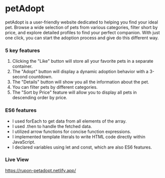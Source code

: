 # petAdopt

petAdopt is a user-friendly website dedicated to helping you find your ideal pet. Browse a wide selection of pets from various categories, filter short by price, and explore detailed profiles to find your perfect companion. With just one click, you can start the adoption process and give do this different way.

### 5 key features 
1. Clicking the "Like" button will store all your favorite pets in a separate container.
2. The "Adopt" button will display a dynamic adoption behavior with a 3-second countdown. 
3. The "Details" button will show you all the information about the pet.
4. You can filter pets by different categories.
5. The "Sort by Price" feature will allow you to display all pets in descending order by price.
   
### ES6 features 
* I used forEach to get data from all elements of the array.
* I used .then to handle the fetched data.
* I utilized arrow functions for concise function expressions.
* I implemented template literals to write HTML code directly within JavaScript.
* I declared variables using let and const, which are also ES6 features.


### Live View  
https://rupon-petadopt.netlify.app/
